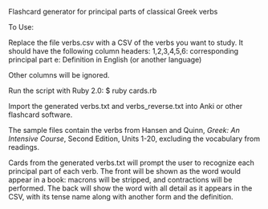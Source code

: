 Flashcard generator for principal parts of classical Greek verbs

To Use:

Replace the file verbs.csv with a CSV of the verbs you want to study. It should have the following column headers:
1,2,3,4,5,6: corresponding principal part
e: Definition in English (or another language)

Other columns will be ignored.

Run the script with Ruby 2.0:
$ ruby cards.rb

Import the generated verbs.txt and verbs_reverse.txt into Anki or other flashcard software.

The sample files contain the verbs from Hansen and Quinn, *Greek: An Intensive Course*, Second Edition, Units 1-20, excluding the vocabulary from readings.

Cards from the generated verbs.txt will prompt the user to recognize each principal part of each verb. The front will be shown as the word would appear in a book: macrons will be stripped, and contractions will be performed. The back will show the word with all detail as it appears in the CSV, with its tense name along with another form and the definition.

